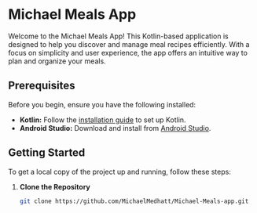 # Michael Meals App

Welcome to the Michael Meals App! This Kotlin-based application is designed to help you discover and manage meal recipes efficiently. With a focus on simplicity and user experience, the app offers an intuitive way to plan and organize your meals.

## Prerequisites

Before you begin, ensure you have the following installed:

- **Kotlin:** Follow the [installation guide](https://kotlinlang.org/docs/command-line.html) to set up Kotlin.
- **Android Studio:** Download and install from [Android Studio](https://developer.android.com/studio).

## Getting Started

To get a local copy of the project up and running, follow these steps:

1. **Clone the Repository**

   ```bash
   git clone https://github.com/MichaelMedhatt/Michael-Meals-app.git
